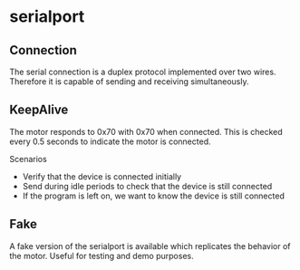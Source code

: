# serialport

## Connection

The serial connection is a duplex protocol implemented over two wires. Therefore it is capable of sending and receiving simultaneously.

## KeepAlive

The motor responds to 0x70 with 0x70 when connected. This is checked every 0.5 seconds to indicate the motor is connected.

Scenarios
- Verify that the device is connected initially
- Send during idle periods to check that the device is still connected
- If the program is left on, we want to know the device is still connected

## Fake

A fake version of the serialport is available which replicates the behavior of the motor. Useful for testing and demo purposes.



